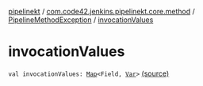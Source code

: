 [pipelinekt](../../index.md) / [com.code42.jenkins.pipelinekt.core.method](../index.md) / [PipelineMethodException](index.md) / [invocationValues](./invocation-values.md)

# invocationValues

`val invocationValues: `[`Map`](https://kotlinlang.org/api/latest/jvm/stdlib/kotlin.collections/-map/index.html)`<Field, `[`Var`](../../com.code42.jenkins.pipelinekt.core.vars/-var/index.md)`>` [(source)](https://github.com/code42/pipelinekt/tree/master/core/src/main/kotlin/com/code42/jenkins/pipelinekt/core/method/PipelineMethodException.kt#L6)